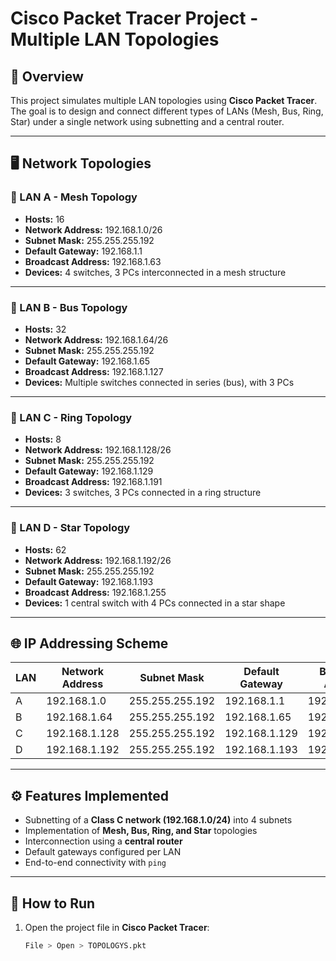 # Cisco Packet Tracer Project - Multiple LAN Topologies

## 📖 Overview
This project simulates multiple LAN topologies using **Cisco Packet Tracer**.  
The goal is to design and connect different types of LANs (Mesh, Bus, Ring, Star) under a single network using subnetting and a central router.

---

## 🖥️ Network Topologies

### 🔹 LAN A - Mesh Topology
- **Hosts:** 16
- **Network Address:** 192.168.1.0/26  
- **Subnet Mask:** 255.255.255.192  
- **Default Gateway:** 192.168.1.1  
- **Broadcast Address:** 192.168.1.63  
- **Devices:** 4 switches, 3 PCs interconnected in a mesh structure

---

### 🔹 LAN B - Bus Topology
- **Hosts:** 32
- **Network Address:** 192.168.1.64/26  
- **Subnet Mask:** 255.255.255.192  
- **Default Gateway:** 192.168.1.65  
- **Broadcast Address:** 192.168.1.127  
- **Devices:** Multiple switches connected in series (bus), with 3 PCs

---

### 🔹 LAN C - Ring Topology
- **Hosts:** 8
- **Network Address:** 192.168.1.128/26  
- **Subnet Mask:** 255.255.255.192  
- **Default Gateway:** 192.168.1.129  
- **Broadcast Address:** 192.168.1.191  
- **Devices:** 3 switches, 3 PCs connected in a ring structure

---

### 🔹 LAN D - Star Topology
- **Hosts:** 62
- **Network Address:** 192.168.1.192/26  
- **Subnet Mask:** 255.255.255.192  
- **Default Gateway:** 192.168.1.193  
- **Broadcast Address:** 192.168.1.255  
- **Devices:** 1 central switch with 4 PCs connected in a star shape

---

## 🌐 IP Addressing Scheme

| LAN  | Network Address | Subnet Mask       | Default Gateway | Broadcast Address | Hosts Supported |
|------|----------------|-------------------|-----------------|------------------|-----------------|
| A    | 192.168.1.0    | 255.255.255.192   | 192.168.1.1     | 192.168.1.63     | 16              |
| B    | 192.168.1.64   | 255.255.255.192   | 192.168.1.65    | 192.168.1.127    | 32              |
| C    | 192.168.1.128  | 255.255.255.192   | 192.168.1.129   | 192.168.1.191    | 8               |
| D    | 192.168.1.192  | 255.255.255.192   | 192.168.1.193   | 192.168.1.255    | 62              |

---

## ⚙️ Features Implemented
- Subnetting of a **Class C network (192.168.1.0/24)** into 4 subnets  
- Implementation of **Mesh, Bus, Ring, and Star** topologies  
- Interconnection using a **central router**  
- Default gateways configured per LAN  
- End-to-end connectivity with `ping`

---

## 🚀 How to Run
1. Open the project file in **Cisco Packet Tracer**:  
   ```bash
   File > Open > TOPOLOGYS.pkt
